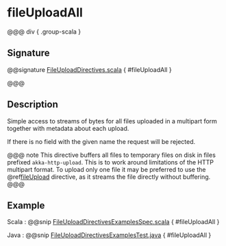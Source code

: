 <a id="fileuploadall"></a>
# fileUploadAll

@@@ div { .group-scala }
## Signature

@@signature [FileUploadDirectives.scala]($akka-http$/akka-http/src/main/scala/akka/http/scaladsl/server/directives/FileUploadDirectives.scala) { #fileUploadAll }

@@@

## Description

Simple access to streams of bytes for all files uploaded in a multipart form together with metadata
about each upload.

If there is no field with the given name the request will be rejected.

@@@ note
This directive buffers all files to temporary files on disk in files prefixed `akka-http-upload`. This is
to work around limitations of the HTTP multipart format. To upload only one file it may be preferred to
use the @ref[fileUpload](fileUpload.md#fileupload) directive, as it streams the file directly without
buffering.
@@@

## Example

Scala
:  @@snip [FileUploadDirectivesExamplesSpec.scala]($test$/scala/docs/http/scaladsl/server/directives/FileUploadDirectivesExamplesSpec.scala) { #fileUploadAll }

Java
:  @@snip [FileUploadDirectivesExamplesTest.java]($test$/java/docs/http/javadsl/server/directives/FileUploadDirectivesExamplesTest.java) { #fileUploadAll }
